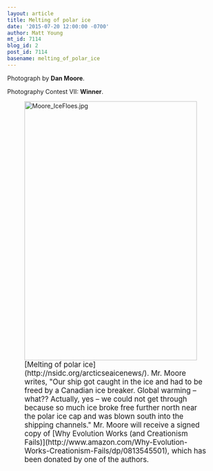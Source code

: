 ```yaml
---
layout: article
title: Melting of polar ice
date: '2015-07-20 12:00:00 -0700'
author: Matt Young
mt_id: 7114
blog_id: 2
post_id: 7114
basename: melting_of_polar_ice
---
```

Photograph by **Dan Moore**.

Photography Contest VII: **Winner**.


<figure>
<img src="/PT/uploads/2015/Moore_IceFloes.jpg" alt="Moore_IceFloes.jpg" width="400" height="600" />
<figcaption markdown="span">
<big>[Melting of polar ice](http://nsidc.org/arcticseaicenews/). Mr. Moore writes, "Our ship got caught in the ice and had to be freed by a Canadian ice breaker. Global warming &ndash; what?? Actually, yes &ndash; we could not get through because so much ice broke free further north near the polar ice cap and was blown south into the shipping channels." Mr. Moore will receive a signed copy of [Why Evolution Works (and Creationism Fails)](http://www.amazon.com/Why-Evolution-Works-Creationism-Fails/dp/0813545501), which has been donated by one of the authors.</big>

</figcaption>
</figure>
